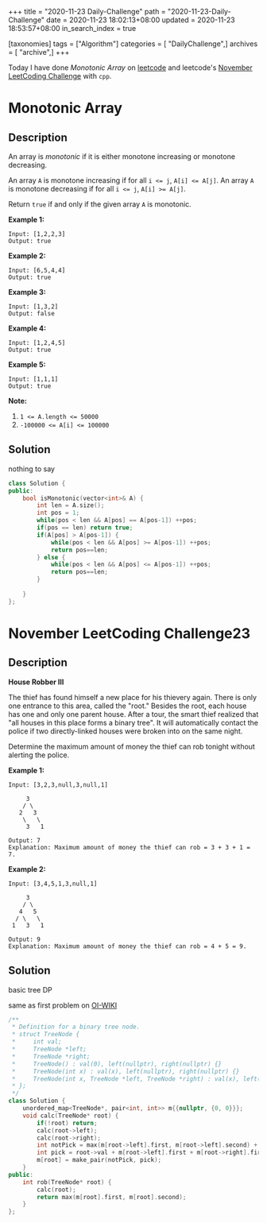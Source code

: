 +++
title = "2020-11-23 Daily-Challenge"
path = "2020-11-23-Daily-Challenge"
date = 2020-11-23 18:02:13+08:00
updated = 2020-11-23 18:53:57+08:00
in_search_index = true

[taxonomies]
tags = ["Algorithm"]
categories = [ "DailyChallenge",]
archives = [ "archive",]
+++

Today I have done *Monotonic Array* on [leetcode](https://leetcode.com/problems/monotonic-array/) and leetcode's [November LeetCoding Challenge](https://leetcode.com/explore/challenge/card/november-leetcoding-challenge/567/week-4-november-22nd-november-28th/3541/) with `cpp`.

<!-- more -->

# Monotonic Array

## Description

An array is *monotonic* if it is either monotone increasing or monotone decreasing.

An array `A` is monotone increasing if for all `i <= j`, `A[i] <= A[j]`. An array `A` is monotone decreasing if for all `i <= j`, `A[i] >= A[j]`.

Return `true` if and only if the given array `A` is monotonic.

**Example 1:**

```
Input: [1,2,2,3]
Output: true
```

**Example 2:**

```
Input: [6,5,4,4]
Output: true
```

**Example 3:**

```
Input: [1,3,2]
Output: false
```

**Example 4:**

```
Input: [1,2,4,5]
Output: true
```

**Example 5:**

```
Input: [1,1,1]
Output: true
```

**Note:**

1. `1 <= A.length <= 50000`
2. `-100000 <= A[i] <= 100000`

## Solution

nothing to say

``` cpp
class Solution {
public:
    bool isMonotonic(vector<int>& A) {
        int len = A.size();
        int pos = 1;
        while(pos < len && A[pos] == A[pos-1]) ++pos;
        if(pos == len) return true;
        if(A[pos] > A[pos-1]) {
            while(pos < len && A[pos] >= A[pos-1]) ++pos;
            return pos==len;
        } else {
            while(pos < len && A[pos] <= A[pos-1]) ++pos;
            return pos==len;
        }
        
    }
};
```

# November LeetCoding Challenge23

## Description

**House Robber III**

The thief has found himself a new place for his thievery again. There is only one entrance to this area, called the "root." Besides the root, each house has one and only one parent house. After a tour, the smart thief realized that "all houses in this place forms a binary tree". It will automatically contact the police if two directly-linked houses were broken into on the same night.

Determine the maximum amount of money the thief can rob tonight without alerting the police.

**Example 1:**

```
Input: [3,2,3,null,3,null,1]

     3
    / \
   2   3
    \   \ 
     3   1

Output: 7 
Explanation: Maximum amount of money the thief can rob = 3 + 3 + 1 = 7.
```

**Example 2:**

```
Input: [3,4,5,1,3,null,1]

     3
    / \
   4   5
  / \   \ 
 1   3   1

Output: 9
Explanation: Maximum amount of money the thief can rob = 4 + 5 = 9.
```

## Solution

basic tree DP

same as first problem on [OI-WIKI](https://oi-wiki.org/dp/tree/)

``` cpp
/**
 * Definition for a binary tree node.
 * struct TreeNode {
 *     int val;
 *     TreeNode *left;
 *     TreeNode *right;
 *     TreeNode() : val(0), left(nullptr), right(nullptr) {}
 *     TreeNode(int x) : val(x), left(nullptr), right(nullptr) {}
 *     TreeNode(int x, TreeNode *left, TreeNode *right) : val(x), left(left), right(right) {}
 * };
 */
class Solution {
    unordered_map<TreeNode*, pair<int, int>> m{{nullptr, {0, 0}}};
    void calc(TreeNode* root) {
        if(!root) return;
        calc(root->left);
        calc(root->right);
        int notPick = max(m[root->left].first, m[root->left].second) + max(m[root->right].first, m[root->right].second);
        int pick = root->val + m[root->left].first + m[root->right].first;
        m[root] = make_pair(notPick, pick);
    }
public:
    int rob(TreeNode* root) {
        calc(root);
        return max(m[root].first, m[root].second);
    }
};
```
